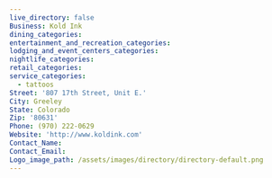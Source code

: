 ```yaml
---
live_directory: false
Business: Kold Ink
dining_categories:
entertainment_and_recreation_categories:
lodging_and_event_centers_categories:
nightlife_categories:
retail_categories:
service_categories:
  - tattoos
Street: '807 17th Street, Unit E.'
City: Greeley
State: Colorado
Zip: '80631'
Phone: (970) 222-0629
Website: 'http://www.koldink.com'
Contact_Name:
Contact_Email:
Logo_image_path: /assets/images/directory/directory-default.png
---
```



